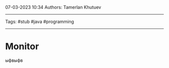 07-03-2023
10:34
Authors: Tamerlan Khutuev 
***
Tags: #stub #java #programming 
***
# Monitor
ыфвыфв

